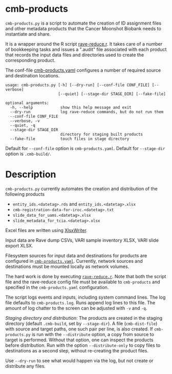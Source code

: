 cmb-products
============

`cmb-products.py` is a script to automate the creation of ID assignment files
and other metadata products that the Cancer Moonshot Biobank needs to 
instantiate and share.

It is a wrapper around the R script [rave-reduce.r](/rave-reduce). It takes
care of a number of bookkeeping tasks and issues a ".audit" file associated
with each product that records the input data files and directories used to
create the corresponding product. 

The conf-file [cmb-products.yaml](./cmb-products.yaml.sample) configures a number of required
source and destination locations.

    usage: cmb-products.py [-h] [--dry-run] [--conf-file CONF_FILE] [--verbose]
                           [--quiet] [--stage-dir STAGE_DIR] [--fake-file]
    
    optional arguments:
      -h, --help            show this help message and exit
      --dry-run             log rave-reduce commands, but do not run them
      --conf-file CONF_FILE
      --verbose, -v
      --quiet, -q
      --stage-dir STAGE_DIR
                            directory for staging built products
      --fake-file           touch files in stage directory

Default for `--conf-file` option is `cmb-products.yaml`.
Default for `--stage-dir` option is `.cmb-build/`.

# Description

`cmb-products.py` currently automates the creation and distribution of
the following products

* `entity_ids.<datetag>.rds` and `entity_ids.<datetag>.xlsx`
* `cmb-registration-data-for-iroc.<datetag>.txt`
* `slide_data_for_uams.<datetag>.xlsx`
* `slide_metadata_for_tcia.<datetag>.xlsx`

Excel files are written using [XlsxWriter](https://xlsxwriter.readthedocs.io/index.html).

Input data are Rave dump CSVs, VARI sample inventory XLSX, VARI slide
export XLSX.

Filesystem sources for input data and destinations for products are
configured in
[`cmb-products.yaml`](./cmb-products.yaml.sample). Currently, network
sources and destinations must be mounted locally as network volumes.

The hard work is done by executing
[`rave-reduce.r`](../rave-reduce). Note that both the script file and
the rave-reduce config file must be available to `cmb-products` and
specified in the `cmb-products.yaml` configuration.

The script logs events and inputs, including system command lines. The
log file defaults to `cmb-products.log`. Runs append log lines to this
file. The amount of log chatter to the screen can be adjusted with
`-v` and `-q`.

_Staging directory and distribution_: The products are created in the
staging directory (default `.cmb-build`, set by `--stage-dir`). A file
(`cmb-dist-file`) with source and target paths, one such pair per
line, is also created. If `cmb-products.py` is run with the
`--distribute` option, a copy from source to target is performed.
Without that option, one can inspect the products before distribution.
Run with the option `--distribute-only` to copy files to destinations
as a second step, without re-creating the product files.

Use `--dry-run` to see what would happen via the log, but not create
or distribute any files.


